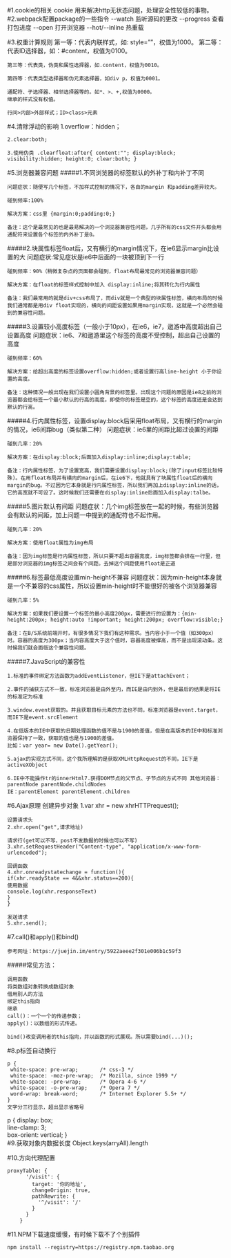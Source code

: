 #1.cookie的相关 cookie 用来解决http无状态问题，处理安全性较低的事物。
#2.webpack配置package的一些指令 --watch 监听源码的更改
		--progress 查看打包进度
		--open 打开浏览器
		--hot/--inline 热重载

#3.权重计算规则 第一等：代表内联样式，如: style=””，权值为1000。
	第二等：代表ID选择器，如：#content，权值为0100。
	
	第三等：代表类，伪类和属性选择器，如.content，权值为0010。
	
	第四等：代表类型选择器和伪元素选择器，如div p，权值为0001。
	
	通配符、子选择器、相邻选择器等的。如*、>、+,权值为0000。
	继承的样式没有权值。
	
	行间>内部>外部样式；ID>class>元素

#4.清除浮动的影响 
	1.overflow：hidden；

	2.clear:both;

	3.使用伪类 .clearfloat:after{ content:""; display:block; visibility:hidden; height:0; clear:both; }

#5.浏览器兼容问题 
#####1.不同浏览器的标签默认的外补丁和内补丁不同

	问题症状：随便写几个标签，不加样式控制的情况下，各自的margin 和padding差异较大。
	
	碰到频率:100%
	
	解决方案：css里 {margin:0;padding:0;}
	
	备注：这个是最常见的也是最易解决的一个浏览器兼容性问题，几乎所有的css文件开头都会用通配符来设置各个标签的内外补丁是0。

#####2.块属性标签float后，又有横行的margin情况下，在ie6显示margin比设置的大
	问题症状:常见症状是ie6中后面的一块被顶到下一行

	碰到频率：90%（稍微复杂点的页面都会碰到，float布局最常见的浏览器兼容问题）

	解决方案：在float的标签样式控制中加入 display:inline;将其转化为行内属性

	备注：我们最常用的就是div+css布局了，而div就是一个典型的块属性标签，横向布局的时候我们通常都是用div float实现的，横向的间距设置如果用margin实现，这就是一个必然会碰到的兼容性问题。

#####3.设置较小高度标签（一般小于10px），在ie6，ie7，遨游中高度超出自己设置高度
	问题症状：ie6、7和遨游里这个标签的高度不受控制，超出自己设置的高度

	碰到频率：60%

	解决方案：给超出高度的标签设置overflow:hidden;或者设置行高line-height 小于你设置的高度。

	备注：这种情况一般出现在我们设置小圆角背景的标签里。出现这个问题的原因是ie8之前的浏览器都会给标签一个最小默认的行高的高度。即使你的标签是空的，这个标签的高度还是会达到默认的行高。

#####4.行内属性标签，设置display:block后采用float布局，又有横行的margin的情况，ie6间距bug（类似第二种）
	问题症状：ie6里的间距比超过设置的间距

	碰到几率：20%

	解决方案：在display:block;后面加入display:inline;display:table;

	备注：行内属性标签，为了设置宽高，我们需要设置display:block;(除了input标签比较特殊)。在用float布局并有横向的margin后，在ie6下，他就具有了块属性float后的横向margin的bug。不过因为它本身就是行内属性标签，所以我们再加上display:inline的话，它的高宽就不可设了。这时候我们还需要在display:inline后面加入display:talbe。

#####5.图片默认有间距
	问题症状：几个img标签放在一起的时候，有些浏览器会有默认的间距，加上问题一中提到的通配符也不起作用。

	碰到几率：20%

	解决方案：使用float属性为img布局

	备注：因为img标签是行内属性标签，所以只要不超出容器宽度，img标签都会排在一行里，但是部分浏览器的img标签之间会有个间距。去掉这个间距使用float是正道

#####6.标签最低高度设置min-height不兼容
	问题症状：因为min-height本身就是一个不兼容的css属性，所以设置min-height时不能很好的被各个浏览器兼容

	碰到几率：5%

	解决方案：如果我们要设置一个标签的最小高度200px，需要进行的设置为：{min-height:200px; height:auto !important; height:200px; overflow:visible;}

	备注：在B/S系统前端开时，有很多情况下我们有这种需求。当内容小于一个值（如300px）时。容器的高度为300px；当内容高度大于这个值时，容器高度被撑高，而不是出现滚动条。这时候我们就会面临这个兼容性问题。

#####7.JavaScript的兼容性

	1.标准的事件绑定方法函数为addEventListener，但IE下是attachEvent；
	
	2.事件的捕获方式不一致，标准浏览器是由外至内，而IE是由内到外，但是最后的结果是将IE的标准定为标准
	
	3.window.event获取的。并且获取目标元素的方法也不同，标准浏览器是event.target，而IE下是event.srcElement
	
	4.在低版本的IE中获取的日期处理函数的值不是与1900的差值，但是在高版本的IE中和标准浏览器保持了一致，获取的值也是与1900的差值。
	比如：var year= new Date().getYear();
	
	5.ajax的实现方式不同，这个我所理解的是获取XMLHttpRequest的不同，IE下是activeXObject
	
	6.IE中不能操作tr的innerHtml7.获得DOM节点的父节点、子节点的方式不同 其他浏览器：parentNode parentNode.childNodes
	IE：parentElement parentElement.children

#6.Ajax原理 创建异步对象
	1.var xhr = new xhrHTTPrequest();
	
	设置请求头
	2.xhr.open("get",请求地址)
	
	请求行(get可以不写，post不发数据的时候也可以不写)
	3.xhr.setRequestHeader("Content-type", "application/x-www-form-urlencoded");
	
	回调函数
	4.xhr.onreadystatechange = function(){
	if(xhr.readyState == 4&&xhr.status==200){
	使用数据
	console.log(xhr.responseText)
	}
	}
	
	发送请求
	5.xhr.send();

#7.call()和apply()和bind()

	参考网址：https://juejin.im/entry/5922aeee2f301e006b1c59f3

#####常见方法：

	调用函数
	将类数组对象转换成数组对象
	借用别人的方法
	绑定this指向
	继承
	call()：一个一个的传递参数；
	apply()：以数组的形式传递。
	
	bind()改变调用者的this指向，并以函数的形式展现。所以需要bind(...)();

#8.p标签自动换行

	p {  
	 white-space: pre-wrap;       /* css-3 */  
	 white-space: -moz-pre-wrap;  /* Mozilla, since 1999 */  
	 white-space: -pre-wrap;      /* Opera 4-6 */  
	 white-space: -o-pre-wrap;    /* Opera 7 */  
	 word-wrap: break-word;       /* Internet Explorer 5.5+ */  
	}
	文字分三行显示，超出显示省略号

p {
display: box;  
line-clamp: 3;  
box-orient: vertical;
}  
#9.获取对象内数据长度 Object.keys(arryAll).length

#10.方向代理配置

	proxyTable: {
	      '/visit': {
	        target: '你的地址',
	        changeOrigin: true,
	        pathRewrite: {
	          '^/visit': '/'
	        }
	      }
	    }
#11.NPM下载速度缓慢，有时候下载不了个别插件

	npm install --registry=https://registry.npm.taobao.org
